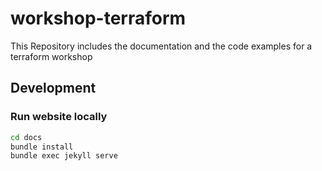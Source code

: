 # workshop-terraform

This Repository includes the documentation and the code examples for a terraform workshop

## Development

### Run website locally

```bash
cd docs
bundle install
bundle exec jekyll serve
```